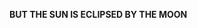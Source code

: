 <!---
PinkGlove/PinkGlove is a ✨ special ✨ repository because its `README.md` (this file) appears on your GitHub profile.
You can click the Preview link to take a look at your changes.
--->

**BUT THE SUN IS ECLIPSED BY THE MOON**
